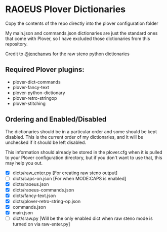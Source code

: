 # RAOEUS Plover Dictionaries

Copy the contents of the repo directly into the plover configuration folder

My main.json and commands.json dictionaries are just the standard ones that come with Plover, so I have excluded those dictionaries from this repository.

Credit to [@jenchanws](https://gist.github.com/jenchanws/5c8dedb826c775fc2a1521c9b9104ea9) for the raw steno python dictionaries

## Required Plover plugins:

- plover-dict-commands
- plover-fancy-text
- plover-python-dictionary
- plover-retro-stringop
- plover-stitching

## Ordering and Enabled/Disabled

The dictionaries should be in a particular order and some should be kept disabled. This is the current order of my dictionaries, and it will be unchecked if it should be left disabled. 

This information should already be stored in the plover.cfg when it is pulled to your Plover configuration directory, but if you don't want to use that, this may help you out.

- [x] dicts/raw_enter.py [For creating raw steno output]
- [ ] dicts/caps-on.json [For when MODE:CAPS is enabled]
- [x] dicts/raoeus.json 
- [x] dicts/raoeus-commands.json
- [x] dicts/fancy-text.json
- [x] dicts/plover-retro-string-op.json
- [x] commands.json
- [x] main.json
- [ ] dict/sraw.py [Will be the only enabled dict when raw steno mode is turned on via raw-enter.py]
